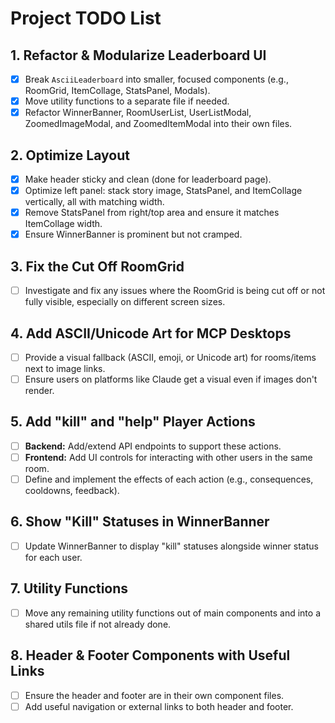 # Project TODO List

## 1. Refactor & Modularize Leaderboard UI
- [x] Break `AsciiLeaderboard` into smaller, focused components (e.g., RoomGrid, ItemCollage, StatsPanel, Modals).
- [x] Move utility functions to a separate file if needed.
- [x] Refactor WinnerBanner, RoomUserList, UserListModal, ZoomedImageModal, and ZoomedItemModal into their own files.

## 2. Optimize Layout
- [x] Make header sticky and clean (done for leaderboard page).
- [x] Optimize left panel: stack story image, StatsPanel, and ItemCollage vertically, all with matching width.
- [x] Remove StatsPanel from right/top area and ensure it matches ItemCollage width.
- [x] Ensure WinnerBanner is prominent but not cramped.

## 3. Fix the Cut Off RoomGrid
- [ ] Investigate and fix any issues where the RoomGrid is being cut off or not fully visible, especially on different screen sizes.

## 4. Add ASCII/Unicode Art for MCP Desktops
- [ ] Provide a visual fallback (ASCII, emoji, or Unicode art) for rooms/items next to image links.
- [ ] Ensure users on platforms like Claude get a visual even if images don't render.

## 5. Add "kill" and "help" Player Actions
- [ ] **Backend:** Add/extend API endpoints to support these actions.
- [ ] **Frontend:** Add UI controls for interacting with other users in the same room.
- [ ] Define and implement the effects of each action (e.g., consequences, cooldowns, feedback).

## 6. Show "Kill" Statuses in WinnerBanner
- [ ] Update WinnerBanner to display "kill" statuses alongside winner status for each user.

## 7. Utility Functions
- [ ] Move any remaining utility functions out of main components and into a shared utils file if not already done.

## 8. Header & Footer Components with Useful Links
- [ ] Ensure the header and footer are in their own component files.
- [ ] Add useful navigation or external links to both header and footer. 